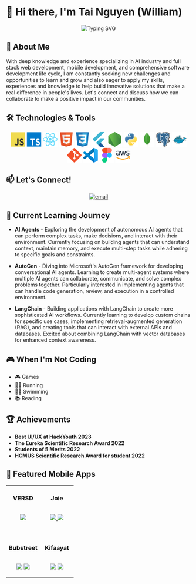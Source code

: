 # 👋 Hi there, I'm Tai Nguyen (William)

<p align="center">
  <img src="https://readme-typing-svg.herokuapp.com?font=Fira+Code&pause=1000&color=2ECC40&center=true&vCenter=true&random=false&width=435&lines=Full+Stack+Developer;AI+Enthusiast;Always+Learning+New+Things" alt="Typing SVG" />
</p>

## 🚀 About Me
With deep knowledge and experience specializing in AI industry and full stack web development, mobile development, and comprehensive software development life cycle, I am constantly seeking new challenges and opportunities to learn and grow and also eager to apply my skills, experiences and knowledge to help build innovative solutions that make a real difference in people's lives. Let's connect and discuss how we can collaborate to make a positive impact in our communities.

## 🛠️ Technologies & Tools
<p align="center">
  <!-- Frontend -->
  <img src="https://raw.githubusercontent.com/devicons/devicon/master/icons/javascript/javascript-original.svg" alt="javascript" width="40" height="40"/>
  <img src="https://raw.githubusercontent.com/devicons/devicon/master/icons/typescript/typescript-original.svg" alt="typescript" width="40" height="40"/>
  <img src="https://raw.githubusercontent.com/devicons/devicon/master/icons/react/react-original.svg" alt="react" width="40" height="40"/>
  <img src="https://raw.githubusercontent.com/devicons/devicon/master/icons/html5/html5-original.svg" alt="html5" width="40" height="40"/>
  <img src="https://raw.githubusercontent.com/devicons/devicon/master/icons/css3/css3-original.svg" alt="css3" width="40" height="40"/>

  
  <!-- Mobile -->
  <img src="https://raw.githubusercontent.com/devicons/devicon/master/icons/flutter/flutter-original.svg" alt="flutter" width="40" height="40"/>
  
  
  <!-- Backend -->
  <img src="https://raw.githubusercontent.com/devicons/devicon/master/icons/nodejs/nodejs-original.svg" alt="nodejs" width="40" height="40"/>
  <img src="https://raw.githubusercontent.com/devicons/devicon/master/icons/python/python-original.svg" alt="python" width="40" height="40"/>
  
  <!-- Database -->
  <img src="https://raw.githubusercontent.com/devicons/devicon/master/icons/mongodb/mongodb-original.svg" alt="mongodb" width="40" height="40"/>
  <img src="https://raw.githubusercontent.com/devicons/devicon/master/icons/postgresql/postgresql-original.svg" alt="postgresql" width="40" height="40"/>
  
  <!-- Tools -->
  <img src="https://raw.githubusercontent.com/devicons/devicon/master/icons/docker/docker-original.svg" alt="docker" width="40" height="40"/>
  <img src="https://raw.githubusercontent.com/devicons/devicon/master/icons/git/git-original.svg" alt="git" width="40" height="40"/>
  <img src="https://raw.githubusercontent.com/devicons/devicon/master/icons/vscode/vscode-original.svg" alt="vscode" width="40" height="40"/>
  <img src="https://raw.githubusercontent.com/devicons/devicon/master/icons/figma/figma-original.svg" alt="figma" width="40" height="40"/>

  <!-- Cloud -->
  <img src="https://raw.githubusercontent.com/devicons/devicon/master/icons/amazonwebservices/amazonwebservices-original-wordmark.svg" alt="aws" width="40" height="40"/>
</p>

## 📫 Let's Connect!
<p align="center">
  <a href="mailto:tainguyen1997kk9@gmail.com">
    <img src="https://cdn.jsdelivr.net/npm/simple-icons@3.0.1/icons/gmail.svg" alt="email" width="40" height="40"/>
  </a>
</p>

## 🌱 Current Learning Journey
- **AI Agents** - Exploring the development of autonomous AI agents that can perform complex tasks, make decisions, and interact with their environment. Currently focusing on building agents that can understand context, maintain memory, and execute multi-step tasks while adhering to specific goals and constraints.

- **AutoGen** - Diving into Microsoft's AutoGen framework for developing conversational AI agents. Learning to create multi-agent systems where multiple AI agents can collaborate, communicate, and solve complex problems together. Particularly interested in implementing agents that can handle code generation, review, and execution in a controlled environment.

- **LangChain** - Building applications with LangChain to create more sophisticated AI workflows. Currently learning to develop custom chains for specific use cases, implementing retrieval-augmented generation (RAG), and creating tools that can interact with external APIs and databases. Excited about combining LangChain with vector databases for enhanced context awareness.

## 🎮 When I'm Not Coding
- 🎮 Games
- 🏃‍♂️ Running
- 🏊‍♂️ Swimming
- 📚 Reading

## 🏆 Achievements
- **Best UI/UX at HackYouth 2023**
- **The Eureka Scientific Research Award 2022**
- **Students of 5 Merits 2022**
- **HCMUS Scientific Research Award for student 2022**

## 📱 Featured Mobile Apps
<table>
  <tr>
    <td width="50%">
      <h3 align="center">VERSD</h3>
      <p align="center">
        <br/>
        <a href="https://play.google.com/store/apps/details?id=co.versd&pcampaignid=web_share" target="_blank">
          <img src="https://img.shields.io/badge/Google_Play-414141?style=for-the-badge&logo=google-play&logoColor=white]"/>
        </a>
      </p>
    </td>
    <td width="50%">
      <h3 align="center">Joie</h3>
      <p align="center">
        <br/>
        <a href="https://apps.apple.com/vn/app/joie-joy-allegria-furaha/id6504542719" target="_blank">
          <img src="https://img.shields.io/badge/App_Store-0D96F6?style=for-the-badge&logo=app-store&logoColor=white"/>
        </a>
        <a href="https://play.google.com/store/apps/details?id=com.wejoie.app&pcampaignid=web_share" target="_blank">
          <img src="https://img.shields.io/badge/Google_Play-414141?style=for-the-badge&logo=google-play&logoColor=white]"/>
        </a>
      </p>
    </td>
    </tr>
  <tr height="20px"></tr>
    <tr>
      <td width="50%">
        <h3 align="center">Bubstreet</h3>
        <p align="center">
          <br/>
          <a href="https://apps.apple.com/vn/app/bubstreet/id1599647405" target="_blank">
            <img src="https://img.shields.io/badge/App_Store-0D96F6?style=for-the-badge&logo=app-store&logoColor=white"/>
          </a>
          <a href="https://play.google.com/store/apps/details?id=com.bubstreet&pcampaignid=web_share" target="_blank">
            <img src="https://img.shields.io/badge/Google_Play-414141?style=for-the-badge&logo=google-play&logoColor=white]"/>
          </a>
        </p>
      </td>
      <td width="50%">
        <h3 align="center">Kifaayat</h3>
        <p align="center">
          <br/>
          <a href="https://apps.apple.com/vn/app/kifaayat/id6529527634" target="_blank">
            <img src="https://img.shields.io/badge/App_Store-0D96F6?style=for-the-badge&logo=app-store&logoColor=white"/>
          </a>
          <a href="https://play.google.com/store/apps/details?id=shop.kifaayat.app.prod&pcampaignid=web_share" target="_blank">
            <img src="https://img.shields.io/badge/Google_Play-414141?style=for-the-badge&logo=google-play&logoColor=white]"/>
          </a>
        </p>
      </td>
    </tr>
</table>
